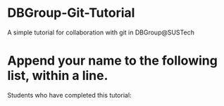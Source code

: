 # DBGroup-Git-Tutorial
A simple tutorial for collaboration with git in DBGroup@SUSTech

# Append your name to the following list, within a line.

Students who have completed this tutorial:


